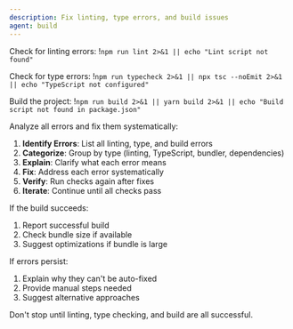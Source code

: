 ```yaml
---
description: Fix linting, type errors, and build issues
agent: build
---
```


Check for linting errors:
!`npm run lint 2>&1 || echo "Lint script not found"`

Check for type errors:
!`npm run typecheck 2>&1 || npx tsc --noEmit 2>&1 || echo "TypeScript not configured"`

Build the project:
!`npm run build 2>&1 || yarn build 2>&1 || echo "Build script not found in package.json"`

Analyze all errors and fix them systematically:

1. **Identify Errors**: List all linting, type, and build errors
2. **Categorize**: Group by type (linting, TypeScript, bundler, dependencies)
3. **Explain**: Clarify what each error means
4. **Fix**: Address each error systematically
5. **Verify**: Run checks again after fixes
6. **Iterate**: Continue until all checks pass

If the build succeeds:

1. Report successful build
2. Check bundle size if available
3. Suggest optimizations if bundle is large

If errors persist:

1. Explain why they can't be auto-fixed
2. Provide manual steps needed
3. Suggest alternative approaches

Don't stop until linting, type checking, and build are all successful.

